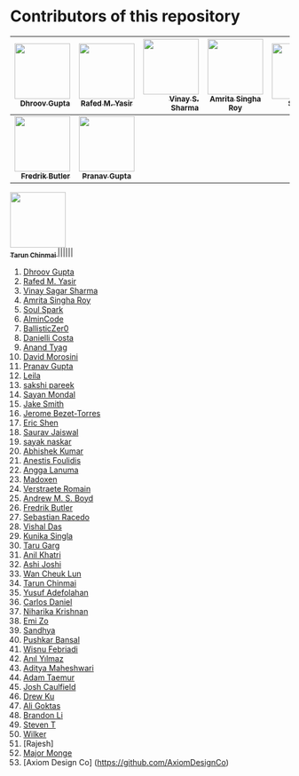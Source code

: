 # Contributors of this repository
<!--
To add your name to the repository contributors, Use this template below:
[<img src="Link To Github Picture" width="100px;"/><br /><sub><b> Your Name Goes Here </b></sub>]( http://Your Github Link ) 
When you modified the template you need to add them to the spaces between the "|"
-->

[<img src="https://avatars3.githubusercontent.com/u/18377905?s=400&v=4" width="100px;"/><br /><sub><b>Dhroov Gupta</b></sub>](http://github.com/Dhroov7)<br /> | [<img src="https://avatars2.githubusercontent.com/u/10649912?s=400&v=4" width="100px;"/><br /><sub><b>Rafed M. Yasir</b></sub>](https://github.com/rafed123)<br /> | [<img src="https://avatars0.githubusercontent.com/u/28500944?s=400&v=4" width="100px;"/><br /><sub><b>Vinay S. Sharma</b></sub>](https://github.com/vinay72) | [<img src="https://avatars3.githubusercontent.com/u/29694345?s=400&v=4" width="100px;"/><br /><sub><b> Amrita Singha Roy </b></sub>](https://github.com/Amrito1996) | [<img src="https://avatars2.githubusercontent.com/u/37495396?s=400&v=4" width="100px;"/><br /><sub><b> Soul Spark </b></sub>]( https://github.com/soulspark666 ) | [<img src="https://avatars0.githubusercontent.com/u/6343910?s=400&v=4" width="100px;"/><br /><sub><b> AlminCode </b></sub>]( https://github.com/AlminCode ) | [<img src="https://avatars2.githubusercontent.com/u/24442087?s=400&v=4" width="100px;"/><br /><sub><b>Arthur Novais</b></sub>](https://github.com/Arthurcn96)| [<img src="https://avatars2.githubusercontent.com/u/42396957?s=460&v=4" width="100px;"/><br /><sub><b> Eric Shen </b></sub>](http://github.com/ericmshen) |
---: | :---: |---: | :---: |---: | :---: |---: | ---: |
|[<img src="https://avatars0.githubusercontent.com/u/43535195?s=400&v=4" width="100px;"/><br /><sub><b> Fredrik Butler </b></sub>]( https://github.com/fredrikbw ) | [<img src="https://avatars0.githubusercontent.com/u/34238240?s=40&v=4" width="100px;"/><br /><sub><b>Pranav Gupta</b></sub>](https://github.com/pg07codes)<br /> |
[<img src="https://avatars1.githubusercontent.com/u/7880027?s=400&u=9d1615a7b3ef1429201504a517e8e7db4f39c6f2&v=4a" width="100px;"/><br /><sub><b> Tarun Chinmai </b></sub>]( https://github.com/Tchinmai7 )
|<!--Enter your modified link here-->|<!--Enter your modified link here-->|<!--Enter your modified link here-->|<!--Enter your modified link here-->|<!--Enter your modified link here-->|

1. [Dhroov Gupta](http://github.com/Dhroov7)
2. [Rafed M. Yasir](https://github.com/rafed123)
3. [Vinay Sagar Sharma](https://github.com/vinay72)
4. [Amrita Singha Roy](https://github.com/Amrito1996)
5. [Soul Spark](https://github.com/soulspark666)
6. [AlminCode](https://github.com/AlminCode)
7. [BallisticZer0](https://github.com/BallisticZer0)
8. [Danielli Costa](https://github.com/daniellic9/)
9. [Anand Tyag](https://github.com/ananddtyagi)
10. [David Morosini](https://github.com/davidmorosini)
11. [Pranav Gupta](https://github.com/pg07codes)
12. [Leila](https://github.com/leila-tk)
13. [sakshi pareek](https://github.com/sakshipareek)
14. [Sayan Mondal](https://github.com/sayanmondal2098)
15. [Jake Smith](https://github.com/jakesmithdeveloper)
16. [Jerome Bezet-Torres](https://github.com/JM2K69)
17. [Eric Shen](https://github.com/ericmshen) 
18. [Saurav Jaiswal](https://github.com/sauravjaiswalsj)
19. [sayak naskar](https://github.com/hacky1997)
20. [Abhishek Kumar](https://github.com/imabhishekkumar)
21. [Anestis Foulidis](https://github.com/anestisFoul)
22. [Angga Lanuma](https://github.com/lanuma)
23. [Madoxen](https://github.com/Madoxen)
24. [Verstraete Romain](https://github.com/plasmagun86)
25. [Andrew M. S. Boyd](https://github.com/andrewmsboyd)
26. [Fredrik Butler](https://github.com/fredrikbw)
27. [Sebastian Racedo](https://github.com/JoaoRacedo)
28. [Vishal Das](https://github.com/VishalDas95)
29. [Kunika Singla](https://github.com/singlakunika006)
30. [Taru Garg](https://github.com/Taru-garg)
31. [Anil Khatri](https://github.com/imkaka)
32. [Ashi Joshi](http://github.com/AshiJoshi)
33. [Wan Cheuk Lun](http://github.com/winsonrich)
34. [Tarun Chinmai](https://github.com/tchinmai7) 
35. [Yusuf Adefolahan ](http://github.com/sanxy)
36. [Carlos Daniel](http://github.com/cardangi)
37. [Niharika Krishnan](https://github.com/niharikakrishnan)
38. [Emi Zo](http://github.com/eminazolota)
39. [Sandhya](https://github.com/Sandhyaupadhyay2903)
40. [Pushkar Bansal](https://github.com/bansalpushkar)
41. [Wisnu Febriadi](https://github/com/wfebriadi)
42. [Anıl Yılmaz](https://github.com/anilyilmazz)
43. [Aditya Maheshwari](https://github.com/adityamaheshwari2000)
44. [Adam Taemur](https://github.com/ATaemur)
45. [Josh Caulfield](https://github.com/coolfield)
46. [Drew Ku](https://github.com/drookoo)
47. [Ali Goktas](https://github.com/alig06)
48. [Brandon Li](http://github.com/DragonFyZex)
49. [Steven T](http://github.com/z717)
50. [Wilker](http://github.com/Wilker)
51. [Rajesh] 
52. [Major Monge](https://github.com/MajorMonge)
53. [Axiom Design Co] (https://github.com/AxiomDesignCo)